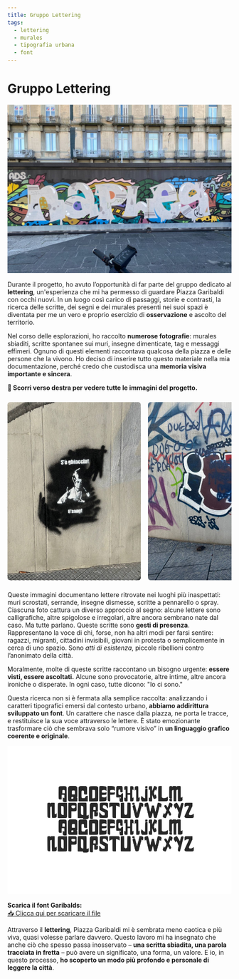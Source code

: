```yaml
---
title: Gruppo Lettering
tags:
  - lettering
  - murales
  - tipografia urbana
  - font
---
```


# Gruppo Lettering

<p align="center">
  <img src="../../images/lettering/naples-murales.jpg" alt="Murales Naples" width="800">
</p>

Durante il progetto, ho avuto l’opportunità di far parte del gruppo dedicato al **lettering**, un'esperienza che mi ha permesso di guardare Piazza Garibaldi con occhi nuovi. In un luogo così carico di passaggi, storie e contrasti, la ricerca delle scritte, dei segni e dei murales presenti nei suoi spazi è diventata per me un vero e proprio esercizio di **osservazione** e ascolto del territorio.

Nel corso delle esplorazioni, ho raccolto **numerose fotografie**: murales sbiaditi, scritte spontanee sui muri, insegne dimenticate, tag e messaggi effimeri. Ognuno di questi elementi raccontava qualcosa della piazza e delle persone che la vivono. Ho deciso di inserire tutto questo materiale nella mia documentazione, perché credo che custodisca una **memoria visiva importante e sincera**.

<p><strong>📸 Scorri verso destra per vedere tutte le immagini del progetto.</strong></p>

<div style="display: flex; overflow-x: auto; gap: 16px; padding: 10px 0; scroll-snap-type: x mandatory; -webkit-overflow-scrolling: touch;">
  <img src="../../images/lettering/one.jpg" alt="Murales 1" class="carousel-img" style="height: 400px; flex-shrink: 0; scroll-snap-align: start; border-radius: 6px;">
  <img src="../../images/lettering/two.jpg" alt="Murales 2" class="carousel-img" style="height: 400px; flex-shrink: 0; scroll-snap-align: start; border-radius: 6px;">
  <img src="../../images/lettering/three.jpg" alt="Murales 3" class="carousel-img" style="height: 400px; flex-shrink: 0; scroll-snap-align: start; border-radius: 6px;">
  <img src="../../images/lettering/four.jpg" alt="Murales 4" class="carousel-img" style="height: 400px; flex-shrink: 0; scroll-snap-align: start; border-radius: 6px;">
  <img src="../../images/lettering/five.jpg" alt="Murales 5" class="carousel-img" style="height: 400px; flex-shrink: 0; scroll-snap-align: start; border-radius: 6px;">
  <img src="../../images/lettering/six.jpg" alt="Murales 6" class="carousel-img" style="height: 400px; flex-shrink: 0; scroll-snap-align: start; border-radius: 6px;">
  <img src="../../images/lettering/seven.jpg" alt="Murales 7" class="carousel-img" style="height: 400px; flex-shrink: 0; scroll-snap-align: start; border-radius: 6px;">
</div>


Queste immagini documentano lettere ritrovate nei luoghi più inaspettati: muri scrostati, serrande, insegne dismesse, scritte a pennarello o spray. Ciascuna foto cattura un diverso approccio al segno: alcune lettere sono calligrafiche, altre spigolose e irregolari, altre ancora sembrano nate dal caso. Ma tutte parlano.
Queste scritte sono **gesti di presenza**. Rappresentano la voce di chi, forse, non ha altri modi per farsi sentire: ragazzi, migranti, cittadini invisibili, giovani in protesta o semplicemente in cerca di uno spazio. Sono *atti di esistenza*, piccole ribellioni contro l’anonimato della città.

Moralmente, molte di queste scritte raccontano un bisogno urgente: **essere visti, essere ascoltati.** Alcune sono provocatorie, altre intime, altre ancora ironiche o disperate. In ogni caso, tutte dicono: "Io ci sono."

Questa ricerca non si è fermata alla semplice raccolta: analizzando i caratteri tipografici emersi dal contesto urbano, **abbiamo addirittura sviluppato un font**. Un carattere che nasce dalla piazza, ne porta le tracce, e restituisce la sua voce attraverso le lettere. È stato emozionante trasformare ciò che sembrava solo “rumore visivo” in **un linguaggio grafico coerente e originale**.

<p align="center">
  <img src="../../images/alfabeto.png" alt="alfabeto.png" width="800">
</p>

<p>
  <strong>Scarica il font Garibalds:</strong><br>
  <a href="../../files/Garibalds-Bold.otf" download>
    📥 Clicca qui per scaricare il file
  </a>
</p>

Attraverso il **lettering**, Piazza Garibaldi mi è sembrata meno caotica e più viva, quasi volesse parlare davvero. Questo lavoro mi ha insegnato che anche ciò che spesso passa inosservato – **una scritta sbiadita, una parola tracciata in fretta** – può avere un significato, una forma, un valore. E io, in questo processo, **ho scoperto un modo più profondo e personale di leggere la città**.
